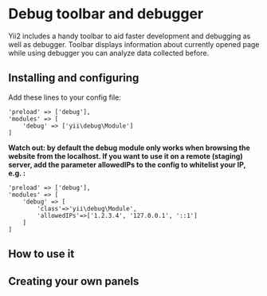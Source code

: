 Debug toolbar and debugger
==========================

Yii2 includes a handy toolbar to aid faster development and debugging as well as debugger. Toolbar displays information
about currently opened page while using debugger you can analyze data collected before.

Installing and configuring
--------------------------

Add these lines to your config file:

```
'preload' => ['debug'],
'modules' => [
	'debug' => ['yii\debug\Module']
]
```

**Watch out: by default the debug module only works when browsing the website from the localhost. If you want to use it
on a remote (staging) server, add the parameter allowedIPs to the config to whitelist your IP, e.g. :**

```
'preload' => ['debug'],
'modules' => [
	'debug' => [
		'class'=>'yii\debug\Module',
		'allowedIPs'=>['1.2.3.4', '127.0.0.1', '::1']
	]
]
```

How to use it
-------------


Creating your own panels
------------------------


